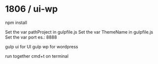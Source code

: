 # 1806 / ui-wp

npm install

Set the var pathProject in gulpfile.js
Set the var ThemeName in gulpfile.js
Set the var port es.: 8888

gulp ui for UI
gulp wp for wordpress

run together cmd+t on terminal
